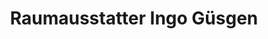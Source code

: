 ---
title: "Raumausstatter Ingo Güsgen"
url: /neuss/raumausstatter-ingo-guesgen/
shop: Raumausstattung
---